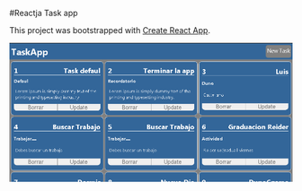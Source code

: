 #Reactja Task app

This project was bootstrapped with [Create React App](https://github.com/facebook/create-react-app).

![](https://github.com/DunoCgame/Reactjs-AppTask/blob/main/TaskApp1.png) 
